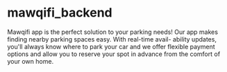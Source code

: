 # mawqifi_backend
Mawqifi app is the perfect solution to your parking needs! Our app makes finding nearby parking spaces easy. With real-time avail- ability updates, you'll always know where to park your car and we offer flexible payment options and allow you to reserve your spot in advance from the comfort of your own home.
